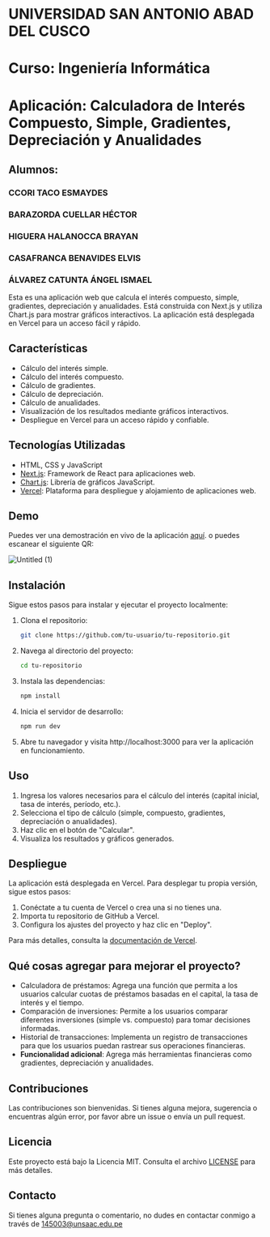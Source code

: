 # UNIVERSIDAD SAN ANTONIO ABAD DEL CUSCO
# Curso: Ingeniería Informática

# Aplicación: Calculadora de Interés Compuesto, Simple, Gradientes, Depreciación y Anualidades
## Alumnos:
### CCORI TACO ESMAYDES
### BARAZORDA CUELLAR HÉCTOR
### HIGUERA HALANOCCA BRAYAN
### CASAFRANCA BENAVIDES ELVIS
### ÁLVAREZ CATUNTA ÁNGEL ISMAEL

Esta es una aplicación web que calcula el interés compuesto, simple, gradientes, depreciación y anualidades. Está construida con Next.js y utiliza Chart.js para mostrar gráficos interactivos. La aplicación está desplegada en Vercel para un acceso fácil y rápido.

## Características

- Cálculo del interés simple.
- Cálculo del interés compuesto.
- Cálculo de gradientes.
- Cálculo de depreciación.
- Cálculo de anualidades.
- Visualización de los resultados mediante gráficos interactivos.
- Despliegue en Vercel para un acceso rápido y confiable.

## Tecnologías Utilizadas
- HTML, CSS y JavaScript
- [Next.js](https://nextjs.org/): Framework de React para aplicaciones web.
- [Chart.js](https://www.chartjs.org/): Librería de gráficos JavaScript.
- [Vercel](https://vercel.com/): Plataforma para despliegue y alojamiento de aplicaciones web.

## Demo

Puedes ver una demostración en vivo de la aplicación [aquí](https://rate-simple-and-compose.vercel.app/).
o puedes escanear el siguiente QR:

![Untitled (1)](https://github.com/hectorDev2/rateSimpleAndCompose/assets/126804661/a3921b90-03db-45b4-8c46-f1637d17a051)

## Instalación

Sigue estos pasos para instalar y ejecutar el proyecto localmente:

1. Clona el repositorio:
    ```bash
    git clone https://github.com/tu-usuario/tu-repositorio.git
    ```
    
2. Navega al directorio del proyecto:
    ```bash
    cd tu-repositorio
    ```
    
3. Instala las dependencias:
    ```bash
    npm install
    ```
    
4. Inicia el servidor de desarrollo:
    ```bash
    npm run dev
    ```
    
5. Abre tu navegador y visita http://localhost:3000 para ver la aplicación en funcionamiento.

## Uso

1. Ingresa los valores necesarios para el cálculo del interés (capital inicial, tasa de interés, período, etc.).
2. Selecciona el tipo de cálculo (simple, compuesto, gradientes, depreciación o anualidades).
3. Haz clic en el botón de "Calcular".
4. Visualiza los resultados y gráficos generados.

## Despliegue

La aplicación está desplegada en Vercel. Para desplegar tu propia versión, sigue estos pasos:

1. Conéctate a tu cuenta de Vercel o crea una si no tienes una.
2. Importa tu repositorio de GitHub a Vercel.
3. Configura los ajustes del proyecto y haz clic en "Deploy".

Para más detalles, consulta la [documentación de Vercel](https://vercel.com/docs).

## Qué cosas agregar para mejorar el proyecto?

- Calculadora de préstamos: Agrega una función que permita a los usuarios calcular cuotas de préstamos basadas en el capital, la tasa de interés y el tiempo.
- Comparación de inversiones: Permite a los usuarios comparar diferentes inversiones (simple vs. compuesto) para tomar decisiones informadas.
- Historial de transacciones: Implementa un registro de transacciones para que los usuarios puedan rastrear sus operaciones financieras.
- **Funcionalidad adicional**: Agrega más herramientas financieras como gradientes, depreciación y anualidades.

## Contribuciones

Las contribuciones son bienvenidas. Si tienes alguna mejora, sugerencia o encuentras algún error, por favor abre un issue o envía un pull request.

## Licencia

Este proyecto está bajo la Licencia MIT. Consulta el archivo [LICENSE](LICENSE) para más detalles.

## Contacto

Si tienes alguna pregunta o comentario, no dudes en contactar conmigo a través de 145003@unsaac.edu.pe
